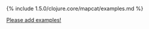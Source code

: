 {% include 1.5.0/clojure.core/mapcat/examples.md %}

[Please add examples!](https://github.com/arrdem/grimoire/edit/master/_includes/1.6.0/clojure.core/mapcat/examples.md)
